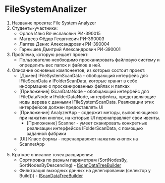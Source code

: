 # FileSystemAnalizer
1. Название проекта: File System Analyzer
2. Студенты-участники:
    * Орлов Илья Вячеславович РИ-390015
    * Матвеев Фёдор Георгиевич РИ-390003
    * Лаптев Денис Александрович РИ-390004
    * Гарнышев Дмитрий Александрович РИ-390001
3. Проблема, которую решает проект:
    * Пользователю необходимо просканировать файловую систему и определить вес папок и файлов в ней.
4. Описание основных компонентов, из которых состоит проект:
    * [Домен] IFileSystemScanData - обобщающий интерфейс для IFileScanData и IFolderScanData, которые хранят в себе информацию о просканированных файлах и папках
    * [Приложение] IScanDataNode - обобщающий интерфейс для IFileDataNode и IFolderDataNode, интерфейсы, представляющие ноды дерева с данными IFileSystemScanData. Реализации этих интерфейсов должен предоставлять UI
    * [Приложение] AnalyzerApp - содержит методы, выполняющиеся при нажатии кнопок, на которые UI перенаправляет свои ивенты.
      * [Приложение] Scanner - умеет сканировать конкретные реализации интерфейсов IFolderScanData, с помощью заданной фабрики
    * [UI] Класс формы - перенаправляет нажатия кнопок на ScannerApp 
    * 
5. Краткое описание точек расширения:
    * Сортировка по разным параметрам (SortNodesBy, SortNodesByDescending) - [IScanDataTreeBuilder](https://github.com/Fakumen/FileSystemAnalizer/blob/main/FileSystemAnalizer/App/Interfaces/IScanDataTreeBuilder.cs)
    * Фильтрация выходных данных на делегировании (селектор у Build()) - [IScanDataTreeBuilder](https://github.com/Fakumen/FileSystemAnalizer/blob/main/FileSystemAnalizer/App/Interfaces/IScanDataTreeBuilder.cs)

